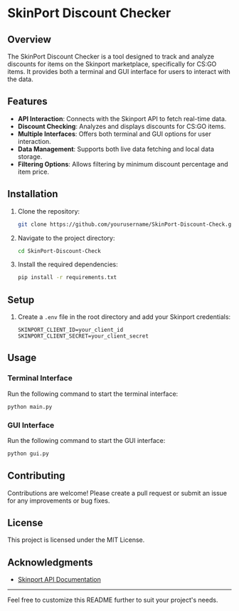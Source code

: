 # SkinPort Discount Checker

## Overview
The SkinPort Discount Checker is a tool designed to track and analyze discounts for items on the Skinport marketplace, specifically for CS:GO items. It provides both a terminal and GUI interface for users to interact with the data.

## Features
- **API Interaction**: Connects with the Skinport API to fetch real-time data.
- **Discount Checking**: Analyzes and displays discounts for CS:GO items.
- **Multiple Interfaces**: Offers both terminal and GUI options for user interaction.
- **Data Management**: Supports both live data fetching and local data storage.
- **Filtering Options**: Allows filtering by minimum discount percentage and item price.

## Installation
1. Clone the repository:
   ```bash
   git clone https://github.com/yourusername/SkinPort-Discount-Check.git
   ```
2. Navigate to the project directory:
   ```bash
   cd SkinPort-Discount-Check
   ```
3. Install the required dependencies:
   ```bash
   pip install -r requirements.txt
   ```

## Setup
1. Create a `.env` file in the root directory and add your Skinport credentials:
   ```env
   SKINPORT_CLIENT_ID=your_client_id
   SKINPORT_CLIENT_SECRET=your_client_secret
   ```

## Usage
### Terminal Interface
Run the following command to start the terminal interface:
```bash
python main.py
```

### GUI Interface
Run the following command to start the GUI interface:
```bash
python gui.py
```

## Contributing
Contributions are welcome! Please create a pull request or submit an issue for any improvements or bug fixes.

## License
This project is licensed under the MIT License.

## Acknowledgments
- [Skinport API Documentation](https://docs.skinport.com/)

---

Feel free to customize this README further to suit your project's needs.
